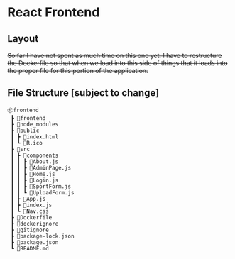 # React Frontend

## Layout

~~So far I have not spent as much time on this one yet. I have to restructure the Dockerfile so that when we load into this side of things that it loads into the proper file for this portion of the application.~~ 

## File Structure [subject to change]

```
📦frontend
 ┣ 📂frontend
 ┣ 📂node_modules
 ┣ 📂public
 ┃ ┣ 📜index.html
 ┃ ┗ 📜R.ico
 ┣ 📂src
 ┃ ┣ 📂components
 ┃ ┃ ┣ 📜About.js
 ┃ ┃ ┣ 📜AdminPage.js
 ┃ ┃ ┣ 📜Home.js
 ┃ ┃ ┣ 📜Login.js
 ┃ ┃ ┣ 📜SportForm.js
 ┃ ┃ ┗ 📜UploadForm.js
 ┃ ┣ 📜App.js
 ┃ ┣ 📜index.js
 ┃ ┗ 📜Nav.css
 ┣ 📜Dockerfile
 ┣ 📜dockerignore
 ┣ 📜gitignore
 ┣ 📜package-lock.json
 ┣ 📜package.json
 ┗ 📜README.md
```
